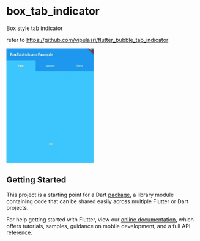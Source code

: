 # box_tab_indicator

Box style tab indicator

refer to https://github.com/vipulasri/flutter_bubble_tab_indicator

<img src="https://github.com/supernovel/flutter_box_tab_indicator/blob/master/example.gif" height=300>

## Getting Started

This project is a starting point for a Dart
[package](https://flutter.dev/developing-packages/),
a library module containing code that can be shared easily across
multiple Flutter or Dart projects.

For help getting started with Flutter, view our 
[online documentation](https://flutter.dev/docs), which offers tutorials, 
samples, guidance on mobile development, and a full API reference.
